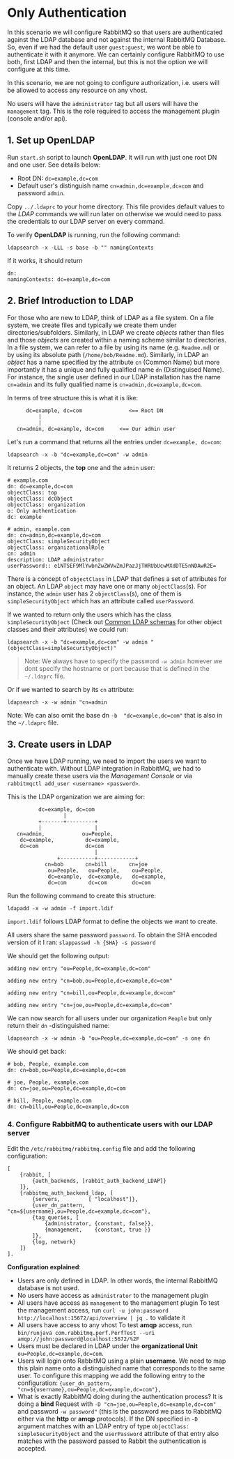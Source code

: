 # Only Authentication

In this scenario we will configure RabbitMQ so that users are authenticated against the LDAP database and not against the internal RabbitMQ Database. So, even if we had the default user `guest:guest`, we wont be able to authenticate it with it anymore. We can certainly configure RabbitMQ to use both, first LDAP and then the internal, but this is not the option we will configure at this time.

In this scenario, we are not going to configure authorization, i.e. users will be allowed to access any resource on any vhost.

No users will have the `administrator` tag but all users will have the `management` tag. This is the role required to access the management plugin (console and/or api).

## 1. Set up OpenLDAP

Run `start.sh` script to launch **OpenLDAP**. It will run with just one root DN and one user. See details below:
  - Root DN: `dc=example,dc=com`
  - Default user's distinguish name `cn=admin,dc=example,dc=com` and password `admin`.

Copy `../.ldaprc` to your home directory. This file provides default values to the *LDAP* commands we will run later on otherwise we would need to pass the credentials to our LDAP server on every command.

To verify **OpenLDAP** is running, run the following command:

```
ldapsearch -x -LLL -s base -b "" namingContexts
```

If it works, it should return

```
dn:
namingContexts: dc=example,dc=com
```

## 2. Brief Introduction to LDAP

For those who are new to LDAP, think of LDAP as a file system. On a file system, we create files and typically we create them under directories/subfolders. Similarly, in LDAP we create *objects* rather than files and those *objects* are created within a naming scheme similar to directories. In a file system, we can refer to a file by using its name (e.g. `Readme.md`) or by using its absolute path (`/home/bob/Readme.md`). Similarly, in LDAP an *object* has a name specified by the attribute `cn` (Common Name) but more importantly it has a unique and fully qualified name `dn` (Distinguised Name). For instance, the single user defined in our LDAP installation has the name `cn=admin` and its fully qualified name is `cn=admin,dc=example,dc=com`.

In terms of tree structure this is what it is like:

```
      dc=example, dc=com               <== Root DN
          |
          |
   cn=admin, dc=example, dc=com     <== Our admin user
```

Let's run a command that returns all the entries under `dc=example, dc=com`:

```
ldapsearch -x -b "dc=example,dc=com" -w admin
```

It returns 2 objects, the **top** one and the `admin` user:

```
# example.com
dn: dc=example,dc=com
objectClass: top
objectClass: dcObject
objectClass: organization
o: Only authentication
dc: example

# admin, example.com
dn: cn=admin,dc=example,dc=com
objectClass: simpleSecurityObject
objectClass: organizationalRole
cn: admin
description: LDAP administrator
userPassword:: e1NTSEF9MlYwbnZwZWVwZmJPazJjTHRUbUcwMXdDTE5nNDAwR2E=
```

There is a concept of `objectClass` in LDAP that defines a set of attributes for an object. An LDAP  `object` may have one or many `objectClass`(s). For instance, the `admin` user has 2 `objectClass`(s), one of them is `simpleSecurityObject` which has an attribute called `userPassword`.

If we wanted to return only the users which has the class `simpleSecurityObject` (Check out [Common LDAP schemas](https://oav.net/mirrors/LDAP-ObjectClasses.html) for other object classes and their attributes) we could run:

```
ldapsearch -x -b "dc=example,dc=com" -w admin "(objectClass=simpleSecurityObject)"
```

> Note: We always have to specify the password `-w admin` however we dont specify the hostname or port because that is defined in the `~/.ldaprc` file.

Or if we wanted to search by its `cn` attribute:

```
ldapsearch -x -w admin "cn=admin
```

Note: We can also omit the base dn `-b  "dc=example,dc=com"` that is also in the  `~/.ldaprc` file.

## 3. Create users in LDAP

Once we have LDAP running, we need to import the users we want to authenticate with. Without LDAP integration in RabbitMQ, we had to manually create these users via the *Management Console* or via `rabbitmqctl add_user <username> <password>`.

This is the LDAP organization we are aiming for:

```
          dc=example, dc=com
                  |
          +-------+---------+
          |                 |
   cn=admin,            ou=People,
    dc=example,          dc=example,
    dc=com               dc=com
                            |
                +-----------+------------+
            cn=bob       cn=bill       cn=joe
             ou=People,   ou=People,    ou=People,
             dc=example,  dc=example,   dc=example,
             dc=com       dc=com        dc=com
```

Run the following command to create this structure:

```
ldapadd -x -w admin -f import.ldif
```

`import.ldif` follows LDAP format to define the objects we want to create.

All users share the same password `password`. To obtain the SHA encoded version of it I ran: `slappasswd -h {SHA} -s password`

We should get the following output:

```
adding new entry "ou=People,dc=example,dc=com"

adding new entry "cn=bob,ou=People,dc=example,dc=com"

adding new entry "cn=bill,ou=People,dc=example,dc=com"

adding new entry "cn=joe,ou=People,dc=example,dc=com"
```

We can now search for all users under our organization `People` but only return their `dn` -distinguished name:

```
ldapsearch -x -w admin -b "ou=People,dc=example,dc=com" -s one dn
```

We should get back:

```
# bob, People, example.com
dn: cn=bob,ou=People,dc=example,dc=com

# joe, People, example.com
dn: cn=joe,ou=People,dc=example,dc=com

# bill, People, example.com
dn: cn=bill,ou=People,dc=example,dc=com
```

### 4. Configure RabbitMQ to authenticate users with our LDAP server

Edit the `/etc/rabbitmq/rabbitmq.config` file and add the following configuration:

```
[
    {rabbit, [
        {auth_backends, [rabbit_auth_backend_LDAP]}
    ]},
    {rabbitmq_auth_backend_ldap, [
        {servers,         [ "localhost"]},
        {user_dn_pattern, "cn=${username},ou=People,dc=example,dc=com"},
        {tag_queries, [
            {administrator, {constant, false}},
            {management,    {constant, true }}
        ]},
        {log, network}
    ]}
].
```

**Configuration explained**:

- Users are only defined in LDAP. In other words, the internal RabbitMQ database is not used.
- No users have access as `administrator` to the management plugin
- All users have access as `management` to the management plugin
  To test the management access, run `curl -u john:password http://localhost:15672/api/overview | jq .` to validate it
- All users have access to any vhost
  To test **amqp** access, run `bin/runjava com.rabbitmq.perf.PerfTest --uri amqp://john:password@localhost:5672/%2F`
- Users must be declared in LDAP under the **organizational Unit** `ou=People,dc=example,dc=com`.
- Users will login onto RabbitMQ using a plain **username**. We need to map this plain name onto a distinguished name that corresponds to the same user.
  To configure this mapping we add the following entry to the configuration: `{user_dn_pattern, "cn=${username},ou=People,dc=example,dc=com"},`
- What is exactly RabbitMQ doing during the authentication process? It is doing a **bind** Request with `-D "cn=joe,ou=People,dc=example,dc=com"` and password `-w password"` (this is the password we pass to RabbitMQ either via the **http** or **amqp** protocols).  If the DN specified in `-D` argument matches with an LDAP entry of type `objectClass: simpleSecurityObject` and the `userPassword` attribute of that entry also matches with the password passed to Rabbit the authentication is accepted.
